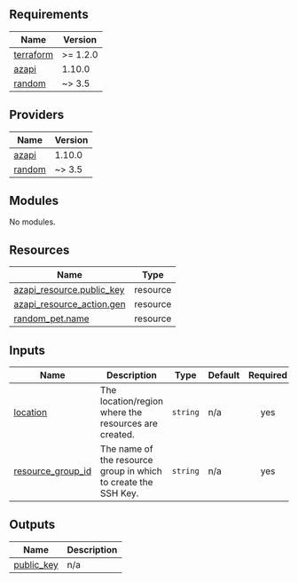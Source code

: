 <!-- BEGIN_TF_DOCS -->
## Requirements

| Name | Version |
|------|---------|
| <a name="requirement_terraform"></a> [terraform](#requirement\_terraform) | >= 1.2.0 |
| <a name="requirement_azapi"></a> [azapi](#requirement\_azapi) | 1.10.0 |
| <a name="requirement_random"></a> [random](#requirement\_random) | ~> 3.5 |

## Providers

| Name | Version |
|------|---------|
| <a name="provider_azapi"></a> [azapi](#provider\_azapi) | 1.10.0 |
| <a name="provider_random"></a> [random](#provider\_random) | ~> 3.5 |

## Modules

No modules.

## Resources

| Name | Type |
|------|------|
| [azapi_resource.public_key](https://registry.terraform.io/providers/azure/azapi/1.10.0/docs/resources/resource) | resource |
| [azapi_resource_action.gen](https://registry.terraform.io/providers/azure/azapi/1.10.0/docs/resources/resource_action) | resource |
| [random_pet.name](https://registry.terraform.io/providers/hashicorp/random/latest/docs/resources/pet) | resource |

## Inputs

| Name | Description | Type | Default | Required |
|------|-------------|------|---------|:--------:|
| <a name="input_location"></a> [location](#input\_location) | The location/region where the resources are created. | `string` | n/a | yes |
| <a name="input_resource_group_id"></a> [resource\_group\_id](#input\_resource\_group\_id) | The name of the resource group in which to create the SSH Key. | `string` | n/a | yes |

## Outputs

| Name | Description |
|------|-------------|
| <a name="output_public_key"></a> [public\_key](#output\_public\_key) | n/a |
<!-- END_TF_DOCS -->